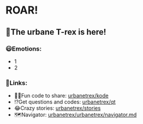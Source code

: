 # ROAR!
## 🦖The urbane T-rex is here!
### 😃Emotions:
* 1
* 2
### 🔗Links:
- 👨‍💻Fun code to share: [urbanetrex/kode](https://github.com/urbanetrex/kode)
- ⁉️Get questions and codes: [urbanetrex/qt](https://github.com/urbanetrex/qt)
- 😂Crazy stories: [urbanetrex/stories](https://github.com/urbanetrex/stories)
- 🗺️Navigator: [urbanetrex/urbanetrex/navigator.md](https://github.com/urbanetrex/urbanetrex/blob/main/navigator.md)
